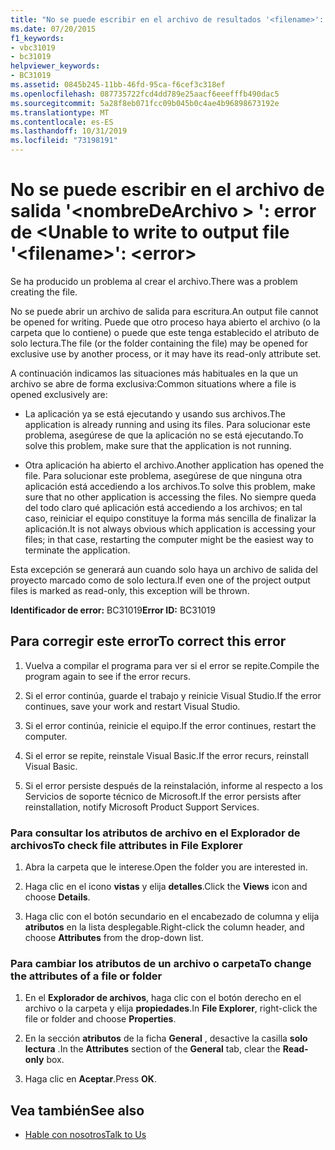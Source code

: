 ```yaml
---
title: "No se puede escribir en el archivo de resultados '<filename>': <error>"
ms.date: 07/20/2015
f1_keywords:
- vbc31019
- bc31019
helpviewer_keywords:
- BC31019
ms.assetid: 0845b245-11bb-46fd-95ca-f6cef3c318ef
ms.openlocfilehash: 087735722fcd4dd789e25aacf6eeefffb490dac5
ms.sourcegitcommit: 5a28f8eb071fcc09b045b0c4ae4b96898673192e
ms.translationtype: MT
ms.contentlocale: es-ES
ms.lasthandoff: 10/31/2019
ms.locfileid: "73198191"
---
```

# <a name="unable-to-write-to-output-file-filename-error"></a><span data-ttu-id="dd07a-102">No se puede escribir en el archivo de salida '\<nombreDeArchivo > ': error de \<</span><span class="sxs-lookup"><span data-stu-id="dd07a-102">Unable to write to output file '\<filename>': \<error></span></span>
<span data-ttu-id="dd07a-103">Se ha producido un problema al crear el archivo.</span><span class="sxs-lookup"><span data-stu-id="dd07a-103">There was a problem creating the file.</span></span>  
  
 <span data-ttu-id="dd07a-104">No se puede abrir un archivo de salida para escritura.</span><span class="sxs-lookup"><span data-stu-id="dd07a-104">An output file cannot be opened for writing.</span></span> <span data-ttu-id="dd07a-105">Puede que otro proceso haya abierto el archivo (o la carpeta que lo contiene) o puede que este tenga establecido el atributo de solo lectura.</span><span class="sxs-lookup"><span data-stu-id="dd07a-105">The file (or the folder containing the file) may be opened for exclusive use by another process, or it may have its read-only attribute set.</span></span>  
  
 <span data-ttu-id="dd07a-106">A continuación indicamos las situaciones más habituales en la que un archivo se abre de forma exclusiva:</span><span class="sxs-lookup"><span data-stu-id="dd07a-106">Common situations where a file is opened exclusively are:</span></span>  
  
- <span data-ttu-id="dd07a-107">La aplicación ya se está ejecutando y usando sus archivos.</span><span class="sxs-lookup"><span data-stu-id="dd07a-107">The application is already running and using its files.</span></span> <span data-ttu-id="dd07a-108">Para solucionar este problema, asegúrese de que la aplicación no se está ejecutando.</span><span class="sxs-lookup"><span data-stu-id="dd07a-108">To solve this problem, make sure that the application is not running.</span></span>  
  
- <span data-ttu-id="dd07a-109">Otra aplicación ha abierto el archivo.</span><span class="sxs-lookup"><span data-stu-id="dd07a-109">Another application has opened the file.</span></span> <span data-ttu-id="dd07a-110">Para solucionar este problema, asegúrese de que ninguna otra aplicación está accediendo a los archivos.</span><span class="sxs-lookup"><span data-stu-id="dd07a-110">To solve this problem, make sure that no other application is accessing the files.</span></span> <span data-ttu-id="dd07a-111">No siempre queda del todo claro qué aplicación está accediendo a los archivos; en tal caso, reiniciar el equipo constituye la forma más sencilla de finalizar la aplicación.</span><span class="sxs-lookup"><span data-stu-id="dd07a-111">It is not always obvious which application is accessing your files; in that case, restarting the computer might be the easiest way to terminate the application.</span></span>  
  
 <span data-ttu-id="dd07a-112">Esta excepción se generará aun cuando solo haya un archivo de salida del proyecto marcado como de solo lectura.</span><span class="sxs-lookup"><span data-stu-id="dd07a-112">If even one of the project output files is marked as read-only, this exception will be thrown.</span></span>  
  
 <span data-ttu-id="dd07a-113">**Identificador de error:** BC31019</span><span class="sxs-lookup"><span data-stu-id="dd07a-113">**Error ID:** BC31019</span></span>  
  
## <a name="to-correct-this-error"></a><span data-ttu-id="dd07a-114">Para corregir este error</span><span class="sxs-lookup"><span data-stu-id="dd07a-114">To correct this error</span></span>  
  
1. <span data-ttu-id="dd07a-115">Vuelva a compilar el programa para ver si el error se repite.</span><span class="sxs-lookup"><span data-stu-id="dd07a-115">Compile the program again to see if the error recurs.</span></span>  
  
2. <span data-ttu-id="dd07a-116">Si el error continúa, guarde el trabajo y reinicie Visual Studio.</span><span class="sxs-lookup"><span data-stu-id="dd07a-116">If the error continues, save your work and restart Visual Studio.</span></span>  
  
3. <span data-ttu-id="dd07a-117">Si el error continúa, reinicie el equipo.</span><span class="sxs-lookup"><span data-stu-id="dd07a-117">If the error continues, restart the computer.</span></span>  
  
4. <span data-ttu-id="dd07a-118">Si el error se repite, reinstale Visual Basic.</span><span class="sxs-lookup"><span data-stu-id="dd07a-118">If the error recurs, reinstall Visual Basic.</span></span>  
  
5. <span data-ttu-id="dd07a-119">Si el error persiste después de la reinstalación, informe al respecto a los Servicios de soporte técnico de Microsoft.</span><span class="sxs-lookup"><span data-stu-id="dd07a-119">If the error persists after reinstallation, notify Microsoft Product Support Services.</span></span>  
  
### <a name="to-check-file-attributes-in-file-explorer"></a><span data-ttu-id="dd07a-120">Para consultar los atributos de archivo en el Explorador de archivos</span><span class="sxs-lookup"><span data-stu-id="dd07a-120">To check file attributes in File Explorer</span></span>  
  
1. <span data-ttu-id="dd07a-121">Abra la carpeta que le interese.</span><span class="sxs-lookup"><span data-stu-id="dd07a-121">Open the folder you are interested in.</span></span>  
  
2. <span data-ttu-id="dd07a-122">Haga clic en el icono **vistas** y elija **detalles**.</span><span class="sxs-lookup"><span data-stu-id="dd07a-122">Click the **Views** icon and choose **Details**.</span></span>  
  
3. <span data-ttu-id="dd07a-123">Haga clic con el botón secundario en el encabezado de columna y elija **atributos** en la lista desplegable.</span><span class="sxs-lookup"><span data-stu-id="dd07a-123">Right-click the column header, and choose **Attributes** from the drop-down list.</span></span>  
  
### <a name="to-change-the-attributes-of-a-file-or-folder"></a><span data-ttu-id="dd07a-124">Para cambiar los atributos de un archivo o carpeta</span><span class="sxs-lookup"><span data-stu-id="dd07a-124">To change the attributes of a file or folder</span></span>  
  
1. <span data-ttu-id="dd07a-125">En el **Explorador de archivos**, haga clic con el botón derecho en el archivo o la carpeta y elija **propiedades**.</span><span class="sxs-lookup"><span data-stu-id="dd07a-125">In **File Explorer**, right-click the file or folder and choose **Properties**.</span></span>  
  
2. <span data-ttu-id="dd07a-126">En la sección **atributos** de la ficha **General** , desactive la casilla **solo lectura** .</span><span class="sxs-lookup"><span data-stu-id="dd07a-126">In the **Attributes** section of the **General** tab, clear the **Read-only** box.</span></span>  
  
3. <span data-ttu-id="dd07a-127">Haga clic en **Aceptar**.</span><span class="sxs-lookup"><span data-stu-id="dd07a-127">Press **OK**.</span></span>  
  
## <a name="see-also"></a><span data-ttu-id="dd07a-128">Vea también</span><span class="sxs-lookup"><span data-stu-id="dd07a-128">See also</span></span>

- [<span data-ttu-id="dd07a-129">Hable con nosotros</span><span class="sxs-lookup"><span data-stu-id="dd07a-129">Talk to Us</span></span>](/visualstudio/ide/feedback-options)

